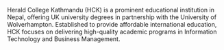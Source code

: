 Herald College Kathmandu (HCK) is a prominent educational institution in Nepal, offering UK university degrees in partnership with the University of Wolverhampton. Established to provide affordable international education, HCK focuses on delivering high-quality academic programs in Information Technology and Business Management. 